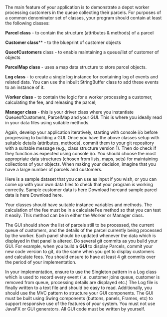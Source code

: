 The main feature of your application is to demonstrate a depot worker processing customers in the queue collecting their parcels. For purposes of a common denominator set of classes, your  program should contain at least the following classes:  

**Parcel class** - to contain the structure (attributes & methods) of a parcel 

**Customer class**** - to the blueprint of customer objects 

**QueofCustomers**  class - to enable maintaining a queue/list of customer of objects 

**ParcelMap class** - uses a map data structure to store parcel objects.  

**Log class** - to create a single log instance for containing log of events and related data. You can use the inbuilt StringBuffer class to add these events to an instance of it. 

W**orker class** - to contain the logic for a worker processing a customer, calculating the fee, and releasing the parcel;  

**Manager class** -  this is your driver class where you instantiate QueueofCustomers, ParcelMap and your GUI. This is where you ideally read in your data files using suitable methods.  

Again, develop your application iteratively, starting with console i/o before progressing to building a GUI. Once you have the above classes setup with suitable details (attributes, methods), commit them to your git repository with a suitable message (e.g., class structure version 1). Then do check if they function as expected using console i/o.  You should choose the most appropriate data structures (chosen from lists, maps, sets) for maintaining collections of your objects. When making your decision, imagine that you have a large number of parcels and customers.

Here is a sample dataset that you can use as input if you wish, or you can come up with your own data files to check that your program is working correctly.  Sample customer data is here Download hereand sample parcel data is here Download here.

Your classes should have suitable instance variables and methods. The calculation of the fee must be in a  calculateFee method so that you can test it easily. This method can be in either the Worker or Manager class.  

The GUI should show the list of parcels still to be processed, the current queue of customers, and the details of the parcel currently being processed by the worker. Each panel should be updated whenever the data which is displayed in that panel is altered.  Do several git commits as you build your GUI. For example, when you build a **GUI** to display Parcels, commit your new code version to git, do the same when you get to display customers and calculate fees. You should ensure to have at least 4 git commits over the period of your implementation.  

In your implementation, ensure to use the Singleton pattern in a Log class which is used to record every event (i.e. customer joins queue, customer is removed from queue, processing details are displayed etc.) The Log file is finally written to a text file and should be easy to read. Additionally, you should use the MVC pattern to structure your GUI components. The GUI must be built using Swing components (buttons, panels, Frames, etc) to support responsive use of the features of your system. You must not use JavaFX or GUI generators. All GUI code must be written by yourself.  
